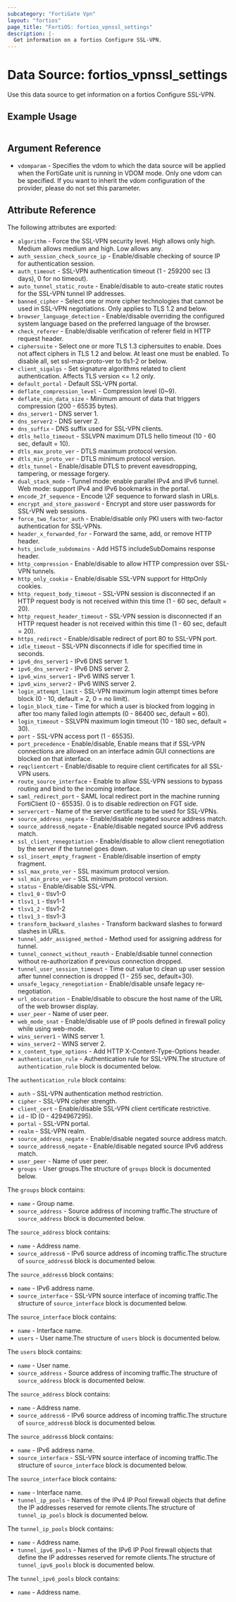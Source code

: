 ```yaml
---
subcategory: "FortiGate Vpn"
layout: "fortios"
page_title: "FortiOS: fortios_vpnssl_settings"
description: |-
  Get information on a fortios Configure SSL-VPN.
---
```


# Data Source: fortios_vpnssl_settings
Use this data source to get information on a fortios Configure SSL-VPN.


## Example Usage

```hcl

```

## Argument Reference

* `vdomparam` - Specifies the vdom to which the data source will be applied when the FortiGate unit is running in VDOM mode. Only one vdom can be specified. If you want to inherit the vdom configuration of the provider, please do not set this parameter.

## Attribute Reference

The following attributes are exported:

* `algorithm` - Force the SSL-VPN security level. High allows only high. Medium allows medium and high. Low allows any.
* `auth_session_check_source_ip` - Enable/disable checking of source IP for authentication session.
* `auth_timeout` - SSL-VPN authentication timeout (1 - 259200 sec (3 days), 0 for no timeout).
* `auto_tunnel_static_route` - Enable/disable to auto-create static routes for the SSL-VPN tunnel IP addresses.
* `banned_cipher` - Select one or more cipher technologies that cannot be used in SSL-VPN negotiations. Only applies to TLS 1.2 and below.
* `browser_language_detection` - Enable/disable overriding the configured system language based on the preferred language of the browser.
* `check_referer` - Enable/disable verification of referer field in HTTP request header.
* `ciphersuite` - Select one or more TLS 1.3 ciphersuites to enable. Does not affect ciphers in TLS 1.2 and below. At least one must be enabled. To disable all, set ssl-max-proto-ver to tls1-2 or below.
* `client_sigalgs` - Set signature algorithms related to client authentication. Affects TLS version <= 1.2 only.
* `default_portal` - Default SSL-VPN portal.
* `deflate_compression_level` - Compression level (0~9).
* `deflate_min_data_size` - Minimum amount of data that triggers compression (200 - 65535 bytes).
* `dns_server1` - DNS server 1.
* `dns_server2` - DNS server 2.
* `dns_suffix` - DNS suffix used for SSL-VPN clients.
* `dtls_hello_timeout` - SSLVPN maximum DTLS hello timeout (10 - 60 sec, default = 10).
* `dtls_max_proto_ver` - DTLS maximum protocol version.
* `dtls_min_proto_ver` - DTLS minimum protocol version.
* `dtls_tunnel` - Enable/disable DTLS to prevent eavesdropping, tampering, or message forgery.
* `dual_stack_mode` - Tunnel mode: enable parallel IPv4 and IPv6 tunnel. Web mode: support IPv4 and IPv6 bookmarks in the portal.
* `encode_2f_sequence` - Encode \2F sequence to forward slash in URLs.
* `encrypt_and_store_password` - Encrypt and store user passwords for SSL-VPN web sessions.
* `force_two_factor_auth` - Enable/disable only PKI users with two-factor authentication for SSL-VPNs.
* `header_x_forwarded_for` - Forward the same, add, or remove HTTP header.
* `hsts_include_subdomains` - Add HSTS includeSubDomains response header.
* `http_compression` - Enable/disable to allow HTTP compression over SSL-VPN tunnels.
* `http_only_cookie` - Enable/disable SSL-VPN support for HttpOnly cookies.
* `http_request_body_timeout` - SSL-VPN session is disconnected if an HTTP request body is not received within this time (1 - 60 sec, default = 20).
* `http_request_header_timeout` - SSL-VPN session is disconnected if an HTTP request header is not received within this time (1 - 60 sec, default = 20).
* `https_redirect` - Enable/disable redirect of port 80 to SSL-VPN port.
* `idle_timeout` - SSL-VPN disconnects if idle for specified time in seconds.
* `ipv6_dns_server1` - IPv6 DNS server 1.
* `ipv6_dns_server2` - IPv6 DNS server 2.
* `ipv6_wins_server1` - IPv6 WINS server 1.
* `ipv6_wins_server2` - IPv6 WINS server 2.
* `login_attempt_limit` - SSL-VPN maximum login attempt times before block (0 - 10, default = 2, 0 = no limit).
* `login_block_time` - Time for which a user is blocked from logging in after too many failed login attempts (0 - 86400 sec, default = 60).
* `login_timeout` - SSLVPN maximum login timeout (10 - 180 sec, default = 30).
* `port` - SSL-VPN access port (1 - 65535).
* `port_precedence` - Enable/disable, Enable means that if SSL-VPN connections are allowed on an interface admin GUI connections are blocked on that interface.
* `reqclientcert` - Enable/disable to require client certificates for all SSL-VPN users.
* `route_source_interface` - Enable to allow SSL-VPN sessions to bypass routing and bind to the incoming interface.
* `saml_redirect_port` - SAML local redirect port in the machine running FortiClient (0 - 65535). 0 is to disable redirection on FGT side.
* `servercert` - Name of the server certificate to be used for SSL-VPNs.
* `source_address_negate` - Enable/disable negated source address match.
* `source_address6_negate` - Enable/disable negated source IPv6 address match.
* `ssl_client_renegotiation` - Enable/disable to allow client renegotiation by the server if the tunnel goes down.
* `ssl_insert_empty_fragment` - Enable/disable insertion of empty fragment.
* `ssl_max_proto_ver` - SSL maximum protocol version.
* `ssl_min_proto_ver` - SSL minimum protocol version.
* `status` - Enable/disable SSL-VPN.
* `tlsv1_0` - tlsv1-0
* `tlsv1_1` - tlsv1-1
* `tlsv1_2` - tlsv1-2
* `tlsv1_3` - tlsv1-3
* `transform_backward_slashes` - Transform backward slashes to forward slashes in URLs.
* `tunnel_addr_assigned_method` - Method used for assigning address for tunnel.
* `tunnel_connect_without_reauth` - Enable/disable tunnel connection without re-authorization if previous connection dropped.
* `tunnel_user_session_timeout` - Time out value to clean up user session after tunnel connection is dropped (1 - 255 sec, default=30).
* `unsafe_legacy_renegotiation` - Enable/disable unsafe legacy re-negotiation.
* `url_obscuration` - Enable/disable to obscure the host name of the URL of the web browser display.
* `user_peer` - Name of user peer.
* `web_mode_snat` - Enable/disable use of IP pools defined in firewall policy while using web-mode.
* `wins_server1` - WINS server 1.
* `wins_server2` - WINS server 2.
* `x_content_type_options` - Add HTTP X-Content-Type-Options header.
* `authentication_rule` - Authentication rule for SSL-VPN.The structure of `authentication_rule` block is documented below.

The `authentication_rule` block contains:

* `auth` - SSL-VPN authentication method restriction.
* `cipher` - SSL-VPN cipher strength.
* `client_cert` - Enable/disable SSL-VPN client certificate restrictive.
* `id` - ID (0 - 4294967295).
* `portal` - SSL-VPN portal.
* `realm` - SSL-VPN realm.
* `source_address_negate` - Enable/disable negated source address match.
* `source_address6_negate` - Enable/disable negated source IPv6 address match.
* `user_peer` - Name of user peer.
* `groups` - User groups.The structure of `groups` block is documented below.

The `groups` block contains:

* `name` - Group name.
* `source_address` - Source address of incoming traffic.The structure of `source_address` block is documented below.

The `source_address` block contains:

* `name` - Address name.
* `source_address6` - IPv6 source address of incoming traffic.The structure of `source_address6` block is documented below.

The `source_address6` block contains:

* `name` - IPv6 address name.
* `source_interface` - SSL-VPN source interface of incoming traffic.The structure of `source_interface` block is documented below.

The `source_interface` block contains:

* `name` - Interface name.
* `users` - User name.The structure of `users` block is documented below.

The `users` block contains:

* `name` - User name.
* `source_address` - Source address of incoming traffic.The structure of `source_address` block is documented below.

The `source_address` block contains:

* `name` - Address name.
* `source_address6` - IPv6 source address of incoming traffic.The structure of `source_address6` block is documented below.

The `source_address6` block contains:

* `name` - IPv6 address name.
* `source_interface` - SSL-VPN source interface of incoming traffic.The structure of `source_interface` block is documented below.

The `source_interface` block contains:

* `name` - Interface name.
* `tunnel_ip_pools` - Names of the IPv4 IP Pool firewall objects that define the IP addresses reserved for remote clients.The structure of `tunnel_ip_pools` block is documented below.

The `tunnel_ip_pools` block contains:

* `name` - Address name.
* `tunnel_ipv6_pools` - Names of the IPv6 IP Pool firewall objects that define the IP addresses reserved for remote clients.The structure of `tunnel_ipv6_pools` block is documented below.

The `tunnel_ipv6_pools` block contains:

* `name` - Address name.
